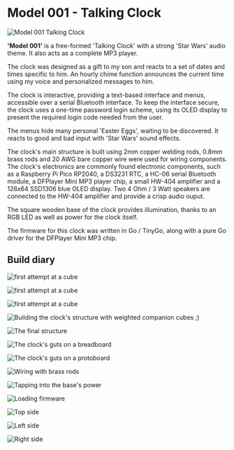 # Model 001 - Talking Clock

![Model 001 Talking Clock](/Build/001/013.jpg "Model 001 - Talking Clock")


**'Model 001'** is a free-formed 'Talking Clock' with a strong 'Star Wars' audio theme. It also acts as a complete MP3 player.

The clock was designed as a gift to my son and reacts to a set of dates and times specific to him. An hourly chime function announces the current time using my voice and personalized messages to him.

The clock is interactive, providing a text-based interface and menus, accessible over a serial Bluetooth interface. To keep the interface secure, the clock uses a one-time password login scheme, using its OLED display to present the required login code needed from the user.

The menus hide many personal 'Easter Eggs', waiting to be discovered. It reacts to good and bad input with 'Star Wars' sound effects.


The clock's main structure is built using 2mm copper welding rods, 0.8mm brass rods and 20 AWG bare copper wire were used for wiring components. The clock's electronics are commonly found electronic components, such as a Raspberry Pi Pico RP2040, a DS3231 RTC, a HC-06 serial Bluetooth module, a DFPlayer Mini MP3 player chip, a small HW-404 amplifier and a 128x64 SSD1306 blue OLED display. Two 4 Ohm / 3 Watt speakers are connected to the HW-404 amplifier and provide a crisp audio ouput.

The square wooden base of the clock provides illumination, thanks to an RGB LED as well as power for the clock itself.

The firmware for this clock was written in Go / TinyGo, along with a pure Go driver for the DFPlayer Mini MP3 chip.

## Build diary

![first attempt at a cube](/Build/001/000.jpg "First attempt at building a simple cube")

![first attempt at a cube](/Build/001/001.jpg "First attempt at building a simple cube")

![first attempt at a cube](/Build/001/002.jpg "The test cube on the base providing power and illumination")

![Building the clock's structure with weighted companion cubes ;)](/Build/001/003.jpg "Using patent cube paper weights as ad-hoc tools to keep things in place while building")

![The final structure](/Build/001/004.jpg "The final clock's structure")

![The clock's guts on a breadboard](/Build/001/005.jpg "Writing and testing the firmware on a breadboard before building the free-formed circuit")


![The clock's guts on a protoboard](/Build/001/007.jpg "Placing the main components on their base protoboard")

![Wiring with brass rods](/Build/001/006.jpg "Starting the wiring process with brass rods")

![Tapping into the base's power](/Build/001/008.jpg "Adding the clock's power leads to the illumination base")


![Loading firmware](/Build/001/010.jpg "Loading the firmware and first boot")

![Top side](/Build/001/011.jpg "Top side")


![Left side](/Build/001/012.jpg "Left side")

![Right side](/Build/001/013.jpg "Right side")
